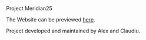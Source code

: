 Project Meridian25

The Website can be previewed [here](https://hylious.github.io/html-meridian25/).

Project developed and maintained by Alex and Claudiu.